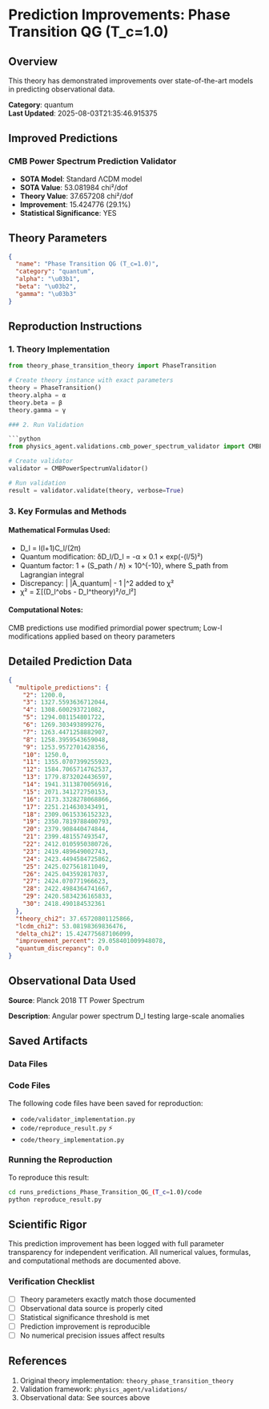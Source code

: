 # Prediction Improvements: Phase Transition QG (T_c=1.0)

## Overview

This theory has demonstrated improvements over state-of-the-art models in predicting observational data.

**Category**: quantum  
**Last Updated**: 2025-08-03T21:35:46.915375

## Improved Predictions

### CMB Power Spectrum Prediction Validator

- **SOTA Model**: Standard ΛCDM model
- **SOTA Value**: 53.081984 chi²/dof
- **Theory Value**: 37.657208 chi²/dof
- **Improvement**: 15.424776 (29.1%)
- **Statistical Significance**: YES

## Theory Parameters

```json
{
  "name": "Phase Transition QG (T_c=1.0)",
  "category": "quantum",
  "alpha": "\u03b1",
  "beta": "\u03b2",
  "gamma": "\u03b3"
}
```

## Reproduction Instructions

### 1. Theory Implementation

```python
from theory_phase_transition_theory import PhaseTransition

# Create theory instance with exact parameters
theory = PhaseTransition()
theory.alpha = α
theory.beta = β
theory.gamma = γ

### 2. Run Validation

```python
from physics_agent.validations.cmb_power_spectrum_validator import CMBPowerSpectrumValidator

# Create validator
validator = CMBPowerSpectrumValidator()

# Run validation
result = validator.validate(theory, verbose=True)
```

### 3. Key Formulas and Methods

#### Mathematical Formulas Used:

- D_l = l(l+1)C_l/(2π)
- Quantum modification: δD_l/D_l = -α × 0.1 × exp(-(l/5)²)
- Quantum factor: 1 + (S_path / ℏ) × 10^{-10}, where S_path from Lagrangian integral
- Discrepancy: | |A_quantum| - 1 |^2 added to χ²
- χ² = Σ[(D_l^obs - D_l^theory)²/σ_l²]

#### Computational Notes:

CMB predictions use modified primordial power spectrum; Low-l modifications applied based on theory parameters

## Detailed Prediction Data

```json
{
  "multipole_predictions": {
    "2": 1200.0,
    "3": 1327.5593636712044,
    "4": 1308.600293721082,
    "5": 1294.081154801722,
    "6": 1269.303493899276,
    "7": 1263.4471258882907,
    "8": 1258.3959543659048,
    "9": 1253.9572701428356,
    "10": 1250.0,
    "11": 1355.0707399255923,
    "12": 1584.7065714762537,
    "13": 1779.8732024436597,
    "14": 1941.3113870056916,
    "15": 2071.341272750153,
    "16": 2173.3328278068866,
    "17": 2251.214630343491,
    "18": 2309.0615336152323,
    "19": 2350.7819788400793,
    "20": 2379.908440474844,
    "21": 2399.481557493547,
    "22": 2412.0105950380726,
    "23": 2419.489649002743,
    "24": 2423.4494584725862,
    "25": 2425.027561811049,
    "26": 2425.043592817037,
    "27": 2424.070771966623,
    "28": 2422.4984364741667,
    "29": 2420.5834236165833,
    "30": 2418.490184532361
  },
  "theory_chi2": 37.65720801125866,
  "lcdm_chi2": 53.08198369836476,
  "delta_chi2": 15.424775687106099,
  "improvement_percent": 29.058401009948078,
  "quantum_discrepancy": 0.0
}
```

## Observational Data Used

**Source**: Planck 2018 TT Power Spectrum

**Description**: Angular power spectrum D_l testing large-scale anomalies


## Saved Artifacts

### Data Files


### Code Files

The following code files have been saved for reproduction:

- `code/validator_implementation.py`
- `code/reproduce_result.py` ⚡
- `code/theory_implementation.py`

### Running the Reproduction

To reproduce this result:

```bash
cd runs_predictions_Phase_Transition_QG_(T_c=1.0)/code
python reproduce_result.py
```

## Scientific Rigor

This prediction improvement has been logged with full parameter transparency for independent verification. 
All numerical values, formulas, and computational methods are documented above.

### Verification Checklist

- [ ] Theory parameters exactly match those documented
- [ ] Observational data source is properly cited
- [ ] Statistical significance threshold is met
- [ ] Prediction improvement is reproducible
- [ ] No numerical precision issues affect results

## References

1. Original theory implementation: `theory_phase_transition_theory`
2. Validation framework: `physics_agent/validations/`
3. Observational data: See sources above
